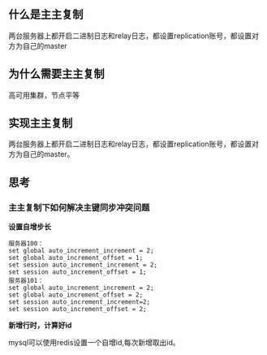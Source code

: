 ## 什么是主主复制

两台服务器上都开启二进制日志和relay日志，都设置replication账号，都设置对方为自己的master

## 为什么需要主主复制

高可用集群，节点平等



## 实现主主复制

两台服务器上都开启二进制日志和relay日志，都设置replication账号，都设置对方为自己的master。



## 思考

### 主主复制下如何解决主键同步冲突问题

**设置自增步长**

```
服务器100：
set global auto_increment_increment = 2;
set global auto_increment_offset = 1; 
set session auto_increment_increment = 2;
set session auto_increment_offset = 1; 
服务器101：
set global auto_increment_increment = 2;
set global auto_increment_offset = 2; 
set session auto_increment_increment=2;
set session auto_increment_offset = 2; 
```

**新增行时，计算好id**

mysql可以使用redis设置一个自增id,每次新增取出id。